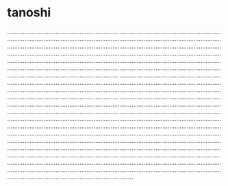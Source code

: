 # tanoshi

.........................................................................................................................................................................................................................................................................................................................................................................................................................................................................................................................................................................................................................................................................................................................................................................................................................................................................................................................................................................................................................................................................................................................................................................................................................................................................................................................................................................................................................................................................................................................................................................................................................................................................................................................................................................................................................................................................................................................................................................................................................................................................................................................................................................................................................................................................................................................................................................................................................................................................................................................................................................................................................................................